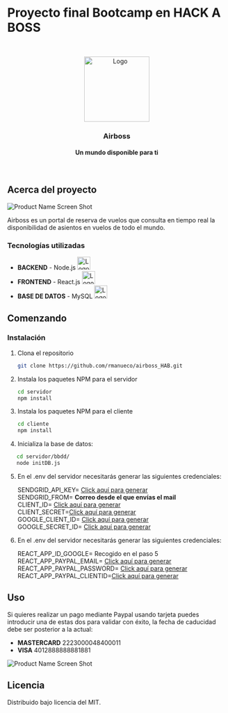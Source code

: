 # Proyecto final Bootcamp en **HACK A BOSS**

<br />
<p align="center">
  <a href="https://github.com/othneildrew/Best-README-Template">
    <img src="images/logoAB.png" alt="Logo" width="150" height="150">
  </a>

  <h3 align="center">Airboss</h3>
  <h4 align="center">Un mundo disponible para ti</h4>
</p>
<br />


## Acerca del proyecto
![Product Name Screen Shot][product-screenshot]

Airboss es un portal de reserva de vuelos que consulta en tiempo real la disponibilidad de asientos en vuelos de todo el mundo.


### Tecnologías utilizadas

-   **BACKEND** - Node.js <img src="images/logoNode.svg" alt="Logo" width="30">
-   **FRONTEND** - React.js <img src="images/logoReact.svg" alt="Logo" width="30">
-   **BASE DE DATOS** - MySQL <img src="images/logomysql.png" alt="Logo" width="30">


## Comenzando

### Instalación 

1. Clona el repositorio
   ```sh
   git clone https://github.com/rmanueco/airboss_HAB.git
   ```
2. Instala los paquetes NPM para el servidor
   ```sh
   cd servidor
   npm install
   ```
3. Instala los paquetes NPM para el cliente
   ```sh
   cd cliente
   npm install
   ```
4. Inicializa la base de datos:
```sh
   cd servidor/bbdd/
   node initDB.js
   ```
5. En el .env del servidor necesitarás generar las siguientes credenciales:

    SENDGRID_API_KEY= <a href= "https://sendgrid.com/">Click aquí para generar</a> <br/>
    SENDGRID_FROM= **Correo desde el que envías el mail** <br/>
    CLIENT_ID= <a href= "https://developers.amadeus.com/">Click aquí para generar</a> <br/>
    CLIENT_SECRET=<a href= "https://developers.amadeus.com/">Click aquí para generar</a> <br/>
    GOOGLE_CLIENT_ID= <a href= "https://developers.google.com/identity/protocols/oauth2">Click aquí para generar</a> <br/>
    GOOGLE_SECRET_ID= <a href= "https://developers.google.com/identity/protocols/oauth2">Click aquí para generar</a> <br/>
    

6. En el .env del servidor necesitarás generar las siguientes credenciales:

    REACT_APP_ID_GOOGLE= Recogido en el paso 5 </br>
    REACT_APP_PAYPAL_EMAIL= <a href= "https://developer.paypal.com/developer/accounts/">Click aquí para generar</a> <br/>
    REACT_APP_PAYPAL_PASSWORD= <a href= "https://developer.paypal.com/developer/accounts/">Click aquí para generar</a> <br/>
    REACT_APP_PAYPAL_CLIENTID=<a href= "https://developer.paypal.com/developer/accounts/">Click aquí para generar</a> <br/>
## Uso

Si quieres realizar un pago mediante Paypal usando tarjeta puedes introducir una de estas dos para validar con éxito, la fecha de caducidad debe ser posterior a la actual:
- **MASTERCARD** 2223000048400011
- **VISA** 4012888888881881

![Product Name Screen Shot][payment-screenshot]

## Licencia

Distribuido bajo licencia del MIT.

<!-- Recursos para el Readme-->
[product-screenshot]: images/home.png
[payment-screenshot]: images/payment.png
